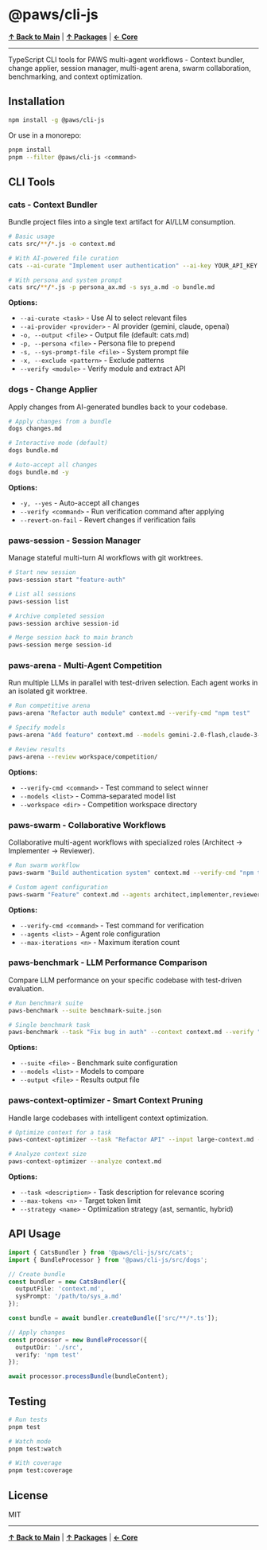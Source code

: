 # @paws/cli-js

**[↑ Back to Main](../../README.md)** | **[↑ Packages](../README.md)** | **[← Core](../core/README.md)**

---

TypeScript CLI tools for PAWS multi-agent workflows - Context bundler, change applier, session manager, multi-agent arena, swarm collaboration, benchmarking, and context optimization.

## Installation

```bash
npm install -g @paws/cli-js
```

Or use in a monorepo:

```bash
pnpm install
pnpm --filter @paws/cli-js <command>
```

## CLI Tools

### cats - Context Bundler

Bundle project files into a single text artifact for AI/LLM consumption.

```bash
# Basic usage
cats src/**/*.js -o context.md

# With AI-powered file curation
cats --ai-curate "Implement user authentication" --ai-key YOUR_API_KEY

# With persona and system prompt
cats src/**/*.js -p persona_ax.md -s sys_a.md -o bundle.md
```

**Options:**
- `--ai-curate <task>` - Use AI to select relevant files
- `--ai-provider <provider>` - AI provider (gemini, claude, openai)
- `-o, --output <file>` - Output file (default: cats.md)
- `-p, --persona <file>` - Persona file to prepend
- `-s, --sys-prompt-file <file>` - System prompt file
- `-x, --exclude <pattern>` - Exclude patterns
- `--verify <module>` - Verify module and extract API

### dogs - Change Applier

Apply changes from AI-generated bundles back to your codebase.

```bash
# Apply changes from a bundle
dogs changes.md

# Interactive mode (default)
dogs bundle.md

# Auto-accept all changes
dogs bundle.md -y
```

**Options:**
- `-y, --yes` - Auto-accept all changes
- `--verify <command>` - Run verification command after applying
- `--revert-on-fail` - Revert changes if verification fails

### paws-session - Session Manager

Manage stateful multi-turn AI workflows with git worktrees.

```bash
# Start new session
paws-session start "feature-auth"

# List all sessions
paws-session list

# Archive completed session
paws-session archive session-id

# Merge session back to main branch
paws-session merge session-id
```

### paws-arena - Multi-Agent Competition

Run multiple LLMs in parallel with test-driven selection. Each agent works in an isolated git worktree.

```bash
# Run competitive arena
paws-arena "Refactor auth module" context.md --verify-cmd "npm test"

# Specify models
paws-arena "Add feature" context.md --models gemini-2.0-flash,claude-3-5-sonnet

# Review results
paws-arena --review workspace/competition/
```

**Options:**
- `--verify-cmd <command>` - Test command to select winner
- `--models <list>` - Comma-separated model list
- `--workspace <dir>` - Competition workspace directory

### paws-swarm - Collaborative Workflows

Collaborative multi-agent workflows with specialized roles (Architect → Implementer → Reviewer).

```bash
# Run swarm workflow
paws-swarm "Build authentication system" context.md --verify-cmd "npm test"

# Custom agent configuration
paws-swarm "Feature" context.md --agents architect,implementer,reviewer
```

**Options:**
- `--verify-cmd <command>` - Test command for verification
- `--agents <list>` - Agent role configuration
- `--max-iterations <n>` - Maximum iteration count

### paws-benchmark - LLM Performance Comparison

Compare LLM performance on your specific codebase with test-driven evaluation.

```bash
# Run benchmark suite
paws-benchmark --suite benchmark-suite.json

# Single benchmark task
paws-benchmark --task "Fix bug in auth" --context context.md --verify "npm test"
```

**Options:**
- `--suite <file>` - Benchmark suite configuration
- `--models <list>` - Models to compare
- `--output <file>` - Results output file

### paws-context-optimizer - Smart Context Pruning

Handle large codebases with intelligent context optimization.

```bash
# Optimize context for a task
paws-context-optimizer --task "Refactor API" --input large-context.md --output optimized.md

# Analyze context size
paws-context-optimizer --analyze context.md
```

**Options:**
- `--task <description>` - Task description for relevance scoring
- `--max-tokens <n>` - Target token limit
- `--strategy <name>` - Optimization strategy (ast, semantic, hybrid)

## API Usage

```typescript
import { CatsBundler } from '@paws/cli-js/src/cats';
import { BundleProcessor } from '@paws/cli-js/src/dogs';

// Create bundle
const bundler = new CatsBundler({
  outputFile: 'context.md',
  sysPrompt: '/path/to/sys_a.md'
});

const bundle = await bundler.createBundle(['src/**/*.ts']);

// Apply changes
const processor = new BundleProcessor({
  outputDir: './src',
  verify: 'npm test'
});

await processor.processBundle(bundleContent);
```

## Testing

```bash
# Run tests
pnpm test

# Watch mode
pnpm test:watch

# With coverage
pnpm test:coverage
```

## License

MIT

---

**[↑ Back to Main](../../README.md)** | **[↑ Packages](../README.md)** | **[← Core](../core/README.md)**
